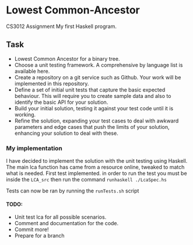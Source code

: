 # Lowest Common-Ancestor
CS3012 Assignment
My first Haskell program.

## Task
* Lowest Common Ancestor for a binary tree.
* Choose a unit testing framework. A comprehensive by language list is available here.
* Create a repository on a git service such as Github. Your work will be implemented in this repository.
* Define a set of initial unit tests that capture the basic expected behaviour. This will require you to create sample data and also to identify the basic API for your solution.
* Build your initial solution, testing it against your test code until it is working.
* Refine the solution, expanding your test cases to deal with awkward parameters and edge cases that push the limits of your solution, enhancing your solution to deal with these.

### My implementation
I have decided to implement the solution with the unit testing using Haskell.
The main lca function has came from a resource online, tweaked to match what is needed.
First test implemented.
in order to run the test you must be inside the `LCA_src` then run the command `runhaskell ./LcaSpec.hs`

Tests can now be ran by running the `runTests.sh` script

#### TODO:   
* Unit test lca for all possible scenarios.
* Comment and documentation for the code.
* Commit more!
* Prepare for a branch
